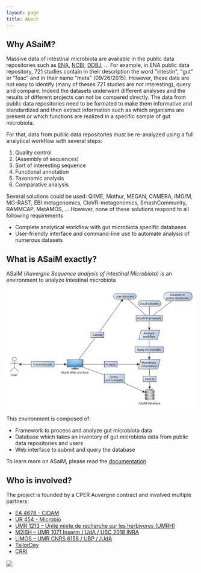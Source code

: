 ```yaml
---
layout: page
title: About
---
```


## Why ASaiM?

Massive data of intestinal microbiota are available in the public data repositories
such as [ENA](http://www.ebi.ac.uk/ena), [NCBI](http://www.ncbi.nlm.nih.gov/), 
[DDBJ](http://www.ddbj.nig.ac.jp/), ... 
For example, in ENA public data repository, 721 studies contain in their 
description the word "intestin", "gut" or "feac" and in their name "meta" 
(09/26/2015). 
However, these data are not easy to identify (many of theses 721 studies are not 
interesting), query and compare. 
Indeed the datasets underwent different analyses and the results of different
projects can not be compared directly.
The data from public data repositories need to be formated to make them
informative and standardized and then extract information such as which organisms 
are present or which functions are realized in a specific sample of gut microbiota.

For that, data from public data repositories must be re-analyzed using a full 
analytical workflow with several steps: 

1. Quality control
2. (Assembly of sequences)
3. Sort of interesting sequence
4. Functional annotation
5. Taxonomic analysis
6. Comparative analysis

Several solutions could be used: QIIME, Mothur, MEGAN, CAMERA, IMG/M, MG-RAST, 
EBI metagenomics, CloVR-metagenomics, SmashCommunity, RAMMCAP, 
MetAMOS, ... However, none of these solutions respond to all following requirements

- Complete analytical workflow with gut microbiota specific databases
- User-friendly interface and command-line use to automate analysis of numerous
datasets

## What is ASaiM exactly?

ASaiM (*Auvergne Sequence analysis of intestinal Microbiota*) is an environment 
to analyze intestinal microbiota

![ASaiM](assets/images/general_scheme.svg)

This environment is composed of:

- Framework to process and analyze gut microbiota data
- Database which takes an inventory of gut microbiota data from public data repositories 
and users
- Web interface to submit and query the database

To learn more on ASaiM, please read the [documentation](http://asaim.readthedocs.org/en/latest/)

## Who is involved?

The project is founded by a CPER Auvergne contract and involved multiple partners:

 * [EA 4678 - CIDAM](http://www.u-clermont1.fr/cidam.html)
 * [UR 454 - Microbio](http://www6.clermont.inra.fr/microbiologie)
 * [UMR 1213 – Unité mixte de recherche sur les herbivores (UMRH)](http://www1.clermont.inra.fr/urh/)
 * [M2iSH – UMR 1071 Inserm / UdA / USC 2018 INRA](http://www.u-clermont1.fr/m2ish.html)
 * [LIMOS – UMR CNRS 6158 / UBP / /UdA ](http://limos.isima.fr/)
 * [TailorDev](http://tailordev.fr/)
 * [CRRI](https://crri.clermont-universite.fr/)

<img src="http://a403.idata.over-blog.com/3/21/27/08/logo_conseil_regional_auvergne.png" width="300" align="center">
